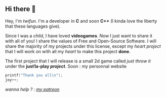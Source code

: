 ## Hi there 👋

Hey, I'm *twifun*.
I'm a developer in **C** and soon **C++** (I kinda love the liberty that these languages give).

Since I was a *child*, I have loved **videogames**. Now I just want to share it with all of you!
I share the values of Free and Open-Source Software. I will share the majority of my projects under this license,
except my *heart project* that I will work on with all my *heart* to make this project **done**.

The first project that I will release is a small 2d game called *just throw it* under the **just1a-play *project***.
Soon : my personnal website
```c
printf("Thank you all\n");
joy++;
```

*wanna help ? : [my patreon](https://www.patreon.com/twifun)*
<!--
**twifun/twifun** is a ✨ _special_ ✨ repository because its `README.md` (this file) appears on your GitHub profile.

Here are some ideas to get you started:

- 🔭 I’m currently working on ...
- 🌱 I’m currently learning ...
- 👯 I’m looking to collaborate on ...
- 🤔 I’m looking for help with ...
- 💬 Ask me about ...
- 📫 How to reach me: ...
- 😄 Pronouns: ...
- ⚡ Fun fact: ...
-->

